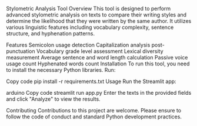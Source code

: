 Stylometric Analysis Tool
Overview
This tool is designed to perform advanced stylometric analysis on texts to compare their writing styles and determine the likelihood that they were written by the same author. It utilizes various linguistic features including vocabulary complexity, sentence structure, and hyphenation patterns.

Features
Semicolon usage detection
Capitalization analysis post-punctuation
Vocabulary grade level assessment
Lexical diversity measurement
Average sentence and word length calculation
Passive voice usage count
Hyphenated words count
Installation
To run this tool, you need to install the necessary Python libraries. Run:

Copy code
pip install -r requirements.txt
Usage
Run the Streamlit app:

arduino
Copy code
streamlit run app.py
Enter the texts in the provided fields and click "Analyze" to view the results.

Contributing
Contributions to this project are welcome. Please ensure to follow the code of conduct and standard Python development practices.